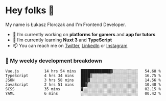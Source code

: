 # Hey folks 👋

My name is Łukasz Florczak and I'm Frontend Developer. 

- 🔭 I’m currently working on **platforms for gamers** and **app for tutors**
- 🌱 I’m currently learning **Nuxt 3** and **TypeScript**
- 📫 You can reach me on [Twitter](https://twitter.com/lukaszflorczak), [LinkedIn](https://pl.linkedin.com/in/lukasz-florczak) or [Instagram](https://instagram.com/lukaszflorczak)


### 🧮 My weekly development breakdown

<!--START_SECTION:waka-->

```text
Vue.js           14 hrs 54 mins  █████████████▓░░░░░░░░░░░   54.68 %
TypeScript       4 hrs 34 mins   ████▒░░░░░░░░░░░░░░░░░░░░   16.75 %
JSON             3 hrs 58 mins   ███▓░░░░░░░░░░░░░░░░░░░░░   14.56 %
JavaScript       2 hrs 51 mins   ██▓░░░░░░░░░░░░░░░░░░░░░░   10.48 %
SCSS             35 mins         ▓░░░░░░░░░░░░░░░░░░░░░░░░   02.15 %
YAML             6 mins          ░░░░░░░░░░░░░░░░░░░░░░░░░   00.42 %
```

<!--END_SECTION:waka-->

<!--
**lukaszflorczak/lukaszflorczak** is a ✨ _special_ ✨ repository because its `README.md` (this file) appears on your GitHub profile.

Here are some ideas to get you started:

- 🔭 I’m currently working on ...
- 🌱 I’m currently learning ...
- 👯 I’m looking to collaborate on ...
- 🤔 I’m looking for help with ...
- 💬 Ask me about ...
- 📫 How to reach me: ...
- 😄 Pronouns: ...
- ⚡ Fun fact: ...
-->
